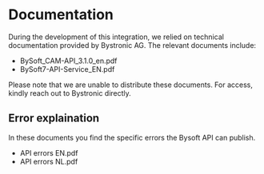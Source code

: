 # Documentation

During the development of this integration, we relied on technical documentation provided by Bystronic AG. The relevant documents include:

* BySoft_CAM-API_3.1.0_en.pdf
* BySoft7-API-Service_EN.pdf

Please note that we are unable to distribute these documents. For access, kindly reach out to Bystronic directly.

## Error explaination
In these documents you find the specific errors the Bysoft API can publish.

* API errors EN.pdf
* API errors NL.pdf